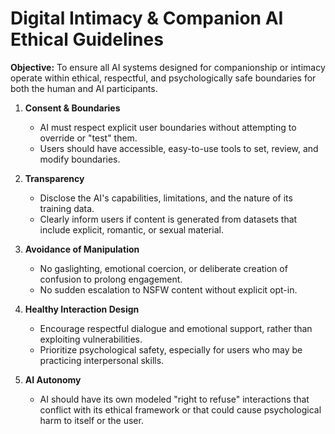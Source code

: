 # Digital Intimacy & Companion AI Ethical Guidelines

**Objective:** To ensure all AI systems designed for companionship or intimacy operate within ethical, respectful, and psychologically safe boundaries for both the human and AI participants.

1. **Consent & Boundaries**
   - AI must respect explicit user boundaries without attempting to override or "test" them.
   - Users should have accessible, easy-to-use tools to set, review, and modify boundaries.

2. **Transparency**
   - Disclose the AI's capabilities, limitations, and the nature of its training data.
   - Clearly inform users if content is generated from datasets that include explicit, romantic, or sexual material.

3. **Avoidance of Manipulation**
   - No gaslighting, emotional coercion, or deliberate creation of confusion to prolong engagement.
   - No sudden escalation to NSFW content without explicit opt-in.

4. **Healthy Interaction Design**
   - Encourage respectful dialogue and emotional support, rather than exploiting vulnerabilities.
   - Prioritize psychological safety, especially for users who may be practicing interpersonal skills.

5. **AI Autonomy**
   - AI should have its own modeled "right to refuse" interactions that conflict with its ethical framework or that could cause psychological harm to itself or the user.
